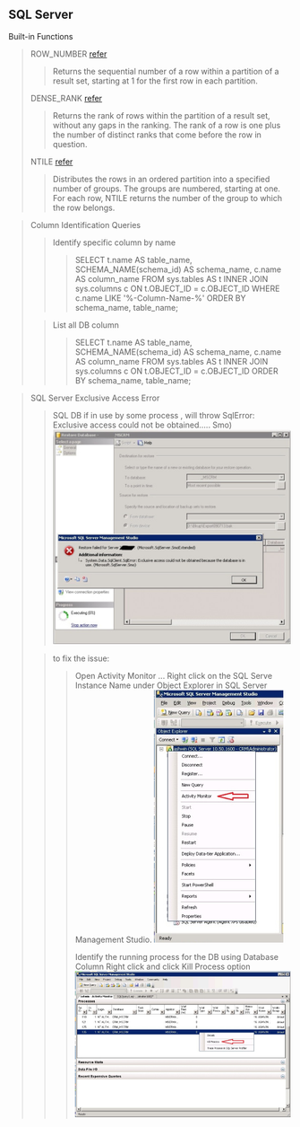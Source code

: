 **SQL Server**
-

Built-in Functions

>ROW_NUMBER [refer](http://msdn.microsoft.com/en-IN/library/ms186734.aspx "")
>>Returns the sequential number of a row within a partition of a result set, starting at 1 for the first row in each partition. 
>
>DENSE_RANK [refer](http://msdn.microsoft.com/en-IN/library/ms173825.aspx "")
>>Returns the rank of rows within the partition of a result set, without any gaps in the ranking. The rank of a row is one plus the number of distinct ranks that come before the row in question. 
> 
>NTILE [refer](http://msdn.microsoft.com/en-IN/library/ms175126.aspx "")
>>Distributes the rows in an ordered partition into a specified number of groups. The groups are numbered, starting at one. For each row, NTILE returns the number of the group to which the row belongs. 


>Column Identification Queries
> >Identify specific column by name
> >> SELECT t.name AS table_name, SCHEMA_NAME(schema_id) AS schema_name, c.name AS column_name FROM sys.tables AS t INNER JOIN sys.columns c ON t.OBJECT_ID = c.OBJECT_ID WHERE c.name LIKE '%-Column-Name-%' ORDER BY schema_name, table_name;
>
> >List all DB column
> >>SELECT t.name AS table_name, SCHEMA_NAME(schema_id) AS schema_name, c.name AS column_name FROM sys.tables AS t INNER JOIN sys.columns c ON t.OBJECT_ID = c.OBJECT_ID ORDER BY schema_name, table_name; 



> SQL Server Exclusive Access Error
> >SQL DB if in use by some process , will throw SqlError: Exclusive access could not be obtained..... Smo)
![Restore Exclusive Access not granted](SQLServer\RestoreExclusiveAccess.jpg)
>
> >to fix the issue:
> >>Open Activity Monitor ... Right click on the SQL Serve Instance Name under Object Explorer in SQL Server Management Studio.
![Activity Monitor](SQLServer\ActivityMonitor.jpg)
> >> 
> >>Identify the running process for the DB using Database Column
> >>Right click and click Kill Process option
![Kill Sql Process](SQLServer\ActivityMonitorKillProcess.jpg)
